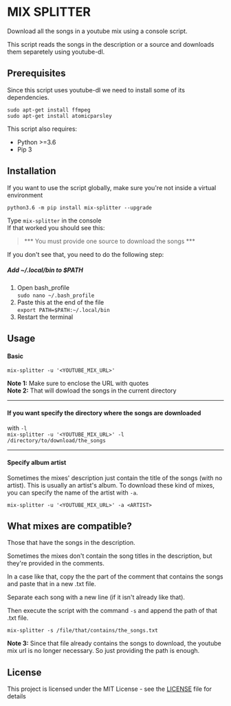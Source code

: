 # MIX SPLITTER
Download all the songs in a youtube mix using
a console script.  

This script reads the songs in the description or a source and downloads them separetely using youtube-dl.  
## Prerequisites
Since this script uses youtube-dl we need to install some of its dependencies.

`sudo apt-get install ffmpeg`  
`sudo apt-get install atomicparsley`

This script also requires:
* Python >=3.6
* Pip 3

## Installation
If you want to use the script globally, make sure
you're not inside a virtual environment

`python3.6 -m pip install mix-splitter --upgrade`

Type `mix-splitter`  in the console  
If that worked you should see this:  

> *** You must provide one source to download the songs ***


If you don't see that, you need to do the following step: 


##### Add ~/.local/bin to $PATH 
1. Open bash_profile  
`sudo nano ~/.bash_profile`
2. Paste this at the end of the file  
`export PATH=$PATH:~/.local/bin`
3. Restart the terminal  


## Usage

#### Basic
`mix-splitter -u '<YOUTUBE_MIX_URL>'`

**Note 1:** Make sure to enclose the URL with quotes  
**Note 2:** That will dowload the songs in the current directory

---


#### If you want specify the directory where the songs are downloaded
with `-l`  
`mix-splitter -u '<YOUTUBE_MIX_URL>' -l /directory/to/download/the_songs`

---
#### Specify album artist
Sometimes the mixes' description just contain the title of the songs (with no artist). This is usually an artist's album. To download these kind of mixes, you can specify the name of the artist with `-a`.

`mix-splitter -u '<YOUTUBE_MIX_URL>' -a <ARTIST>`


## What mixes are compatible?
Those that have the songs in the description.

Sometimes the mixes don't contain the song titles in the description, but they're provided in the comments.

In a case like that, copy the the part of the comment that contains the songs and paste that in a new .txt file.

Separate each song with a new line (if it isn't already like that).

Then execute the script with the command `-s` and append the path of that .txt file.

`mix-splitter -s /file/that/contains/the_songs.txt`  

**Note 3:** Since that file already contains the songs to download, the youtube mix url is no longer necessary. So just providing the path is enough.

## License

This project is licensed under the MIT License - see the [LICENSE](LICENSE) file for details











 
